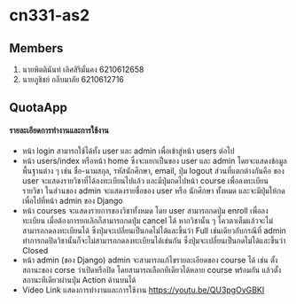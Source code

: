 # cn331-as2

## Members

1. นายพิตตินันท์ เลิศสิริมั่นคง 6210612658
2. นายภูชิชย์ กลีบมาลัย 6210612716

## QuotaApp

#### รายละเอียดการทำงานและการใช้งาน
+ หน้า login สามารถใช้ได้ทั้ง user และ admin เพื่อเข้าสู่หน้า users ต่อไป
+ หน้า users/index หรือหน้า home ซึ่งจะแยกเป็นของ user และ admin โดยจะแสดงข้อมูลพื้นฐานต่าง ๆ เช่น ชื่อ-นามสกุล, รหัสนักศึกษา, email, ปุ่ม logout ส่วนที่แตกต่างกันคือ ของ user จะแสดงรายวิชาที่ได้ลงทะเบียนไปแล้ว และมีปุ่มกดไปหน้า course เพื่อลงทะเบียนรายวิชา ในส่วนของ admin จะแสดงรายชื่อของ user หรือ นักศึกษา ทั้งหมด และจะมีปุ่มให้กดเพื่อไปที่หน้า admin ของ Django
+ หน้า courses จะแสดงรายการของวิชาทั้งหมด โดย user สามารถกดปุ่ม enroll เพื่อลงทะเบียน เมื่อต้องการยกเลิกก็สามารถกดปุ่ม cancel ได้ หากวิชานั้น ๆ โควตาเต็มแล้วจะไม่สามารถกดลงทะเบียนได้ ซึ่งปุ่มจะเปลี่ยนเป็นกดไม่ได้และขึ้นว่า Full เช่นเดียวกับกรณีที่ admin ทำการกดปิดวิชานั้นก็จะไม่สามารถกดลงทะเบียนได้เช่นกัน ซึ่งปุ่มจะเปลี่ยนเป็นกดไม่ได้และขึ้นว่า Closed
+ หน้า admin (ของ Django) admin จะสามารถแก้ไขรายละเอียดของ course ได้ เช่น ตั้งสถานะของ corse ว่าเปิดหรือปิด โดยสามารถเลือกทีเดียวได้หลาย course พร้อมกัน แล้วตั้งสถานะทีเดียวผ่านปุ่ม Action ด้านบนได้
+ Video Link แสดงการทำงานและการใช้งาน https://youtu.be/QU3pgOyGBKI
